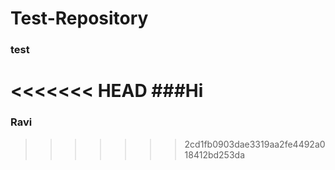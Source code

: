 # Test-Repository
### test
<<<<<<< HEAD
###Hi
=======
### Ravi
>>>>>>> 2cd1fb0903dae3319aa2fe4492a018412bd253da
